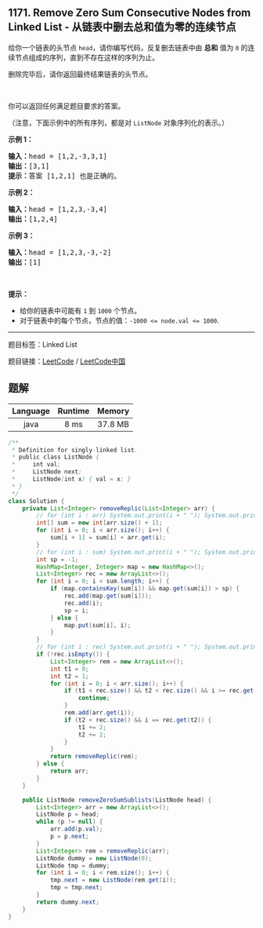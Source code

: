 ## 1171. Remove Zero Sum Consecutive Nodes from Linked List - 从链表中删去总和值为零的连续节点

<!--If you want to use the English description, use `question.content` instead-->

<p>给你一个链表的头节点&nbsp;<code>head</code>，请你编写代码，反复删去链表中由 <strong>总和</strong>&nbsp;值为 <code>0</code> 的连续节点组成的序列，直到不存在这样的序列为止。</p>

<p>删除完毕后，请你返回最终结果链表的头节点。</p>

<p>&nbsp;</p>

<p>你可以返回任何满足题目要求的答案。</p>

<p>（注意，下面示例中的所有序列，都是对&nbsp;<code>ListNode</code>&nbsp;对象序列化的表示。）</p>

<p><strong>示例 1：</strong></p>

<pre><strong>输入：</strong>head = [1,2,-3,3,1]
<strong>输出：</strong>[3,1]
<strong>提示：</strong>答案 [1,2,1] 也是正确的。
</pre>

<p><strong>示例 2：</strong></p>

<pre><strong>输入：</strong>head = [1,2,3,-3,4]
<strong>输出：</strong>[1,2,4]
</pre>

<p><strong>示例 3：</strong></p>

<pre><strong>输入：</strong>head = [1,2,3,-3,-2]
<strong>输出：</strong>[1]
</pre>

<p>&nbsp;</p>

<p><strong>提示：</strong></p>

<ul>
	<li>给你的链表中可能有 <code>1</code> 到&nbsp;<code>1000</code>&nbsp;个节点。</li>
	<li>对于链表中的每个节点，节点的值：<code>-1000 &lt;= node.val &lt;= 1000</code>.</li>
</ul>



-----

题目标签：Linked List

题目链接：[LeetCode](https://leetcode.com/problems/remove-zero-sum-consecutive-nodes-from-linked-list/description/)  /  [LeetCode中国](https://leetcode-cn.com/problems/remove-zero-sum-consecutive-nodes-from-linked-list/description/)

## 题解



| Language | Runtime | Memory |
|:---:|:---:|:---:|
| java  | 8  ms | 37.8 MB |

```java
/**
 * Definition for singly-linked list.
 * public class ListNode {
 *     int val;
 *     ListNode next;
 *     ListNode(int x) { val = x; }
 * }
 */
class Solution {
    private List<Integer> removeReplic(List<Integer> arr) {
        // for (int i : arr) System.out.print(i + " "); System.out.println("");
        int[] sum = new int[arr.size() + 1];
        for (int i = 0; i < arr.size(); i++) {
            sum[i + 1] = sum[i] + arr.get(i);
        }
        // for (int i : sum) System.out.print(i + " "); System.out.println("");
        int sp = -1;
        HashMap<Integer, Integer> map = new HashMap<>();
        List<Integer> rec = new ArrayList<>();
        for (int i = 0; i < sum.length; i++) {
            if (map.containsKey(sum[i]) && map.get(sum[i]) > sp) {
                rec.add(map.get(sum[i]));
                rec.add(i);
                sp = i;
            } else {
                map.put(sum[i], i);
            }
        }
        // for (int i : rec) System.out.print(i + " "); System.out.println("");
        if (!rec.isEmpty()) {
            List<Integer> rem = new ArrayList<>();
            int t1 = 0;
            int t2 = 1;
            for (int i = 0; i < arr.size(); i++) {
                if (t1 < rec.size() && t2 < rec.size() && i >= rec.get(t1) && i < rec.get(t2)) {
                    continue;
                }
                rem.add(arr.get(i));
                if (t2 < rec.size() && i == rec.get(t2)) {
                    t1 += 2;
                    t2 += 2;
                }
            }
            return removeReplic(rem);
        } else {
            return arr;
        }
    }

    public ListNode removeZeroSumSublists(ListNode head) {
        List<Integer> arr = new ArrayList<>();
        ListNode p = head;
        while (p != null) {
            arr.add(p.val);
            p = p.next;
        }
        List<Integer> rem = removeReplic(arr);
        ListNode dummy = new ListNode(0);
        ListNode tmp = dummy;
        for (int i = 0; i < rem.size(); i++) {
            tmp.next = new ListNode(rem.get(i));
            tmp = tmp.next;
        }
        return dummy.next;
    }
}
```

